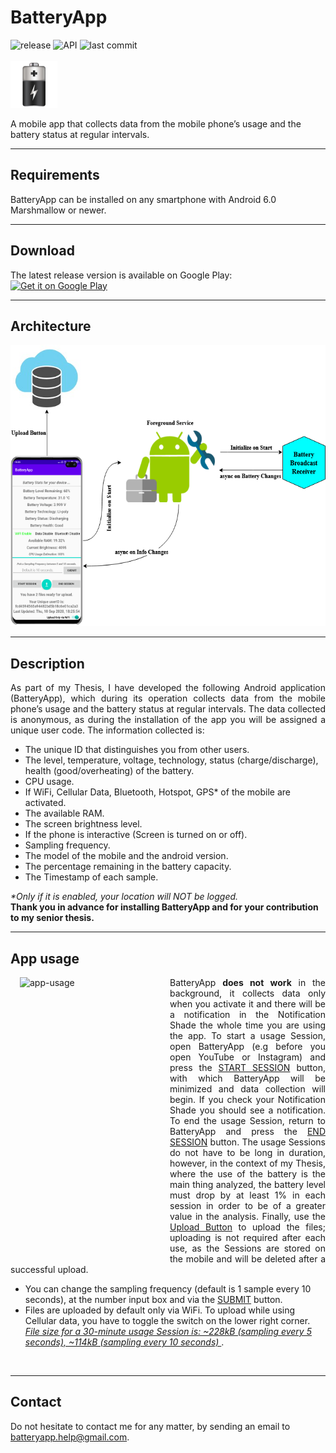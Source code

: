 # BatteryApp
![release](https://img.shields.io/github/v/release/mpalaourg/Thesis?color=orange&include_prereleases&style=flat-square) ![API](https://img.shields.io/badge/API-23-blue?style=flat-square) ![last commit](https://img.shields.io/github/last-commit/mpalaourg/Thesis/master?color=green&style=flat-square) <br><br>
<img src="https://github.com/mpalaourg/Thesis/blob/master/BatteryApp/app/src/main/ic_launcher-playstore.png" alt="app-icon" width="75" height="75">

A mobile app that collects data from the mobile phone’s usage and the battery status at regular intervals. 

---

## Requirements
BatteryApp can be installed on any smartphone with Android 6.0 Marshmallow or newer.

---

## Download 
The latest release version is available on Google Play: <br>
<a href='https://play.google.com/store/apps/details?id=gr.auth.ee.issel.batteryapp&pcampaignid=pcampaignidMKT-Other-global-all-co-prtnr-py-PartBadge-Mar2515-1'><img alt='Get it on Google Play' src='https://play.google.com/intl/en_us/badges/static/images/badges/en_badge_web_generic.png' width="200"/></a>

---

## Architecture
<p align="center">
<img src="https://github.com/mpalaourg/Thesis/blob/master/data/images/app-communication.png" alt="app-communiation" width="600" height="450">
</p>

---

## Description
<p align=justify>
As part of my Thesis, I have developed the following Android application (BatteryApp), which during its operation collects data from the mobile phone’s usage and the battery status at regular intervals. The data collected is anonymous, as during the installation of the app you will be assigned a unique user code. The information collected is:
<ul>
<li> The unique ID that distinguishes you from other users. </li>
<li> The level, temperature, voltage, technology, status (charge/discharge), health (good/overheating) of the battery. </li>
<li> CPU usage. </li>
<li> If WiFi, Cellular Data, Bluetooth, Hotspot, GPS* of the mobile are activated. </li>
<li> The available RAM. </li>
<li> The screen brightness level. </li>
<li> If the phone is interactive (Screen is turned on or off). </li>
<li> Sampling frequency. </li>
<li> The model of the mobile and the android version. </li>
<li> The percentage remaining in the battery capacity. </li>
<li> The Timestamp of each sample. </li>
</ul>
<i> *Only if it is enabled, your location will NOT be logged. </i> <br>
<b>Thank you in advance for installing BatteryApp and for your contribution to my senior thesis. </b>
</p>

---

## App usage
<img src="https://github.com/mpalaourg/Thesis/blob/master/data/images/combined.gif" alt="app-usage" width="225" height="450" align="left" hspace="15">
<p align=justify>
BatteryApp <b>does not work</b> in the background, it collects data only when you activate it and there will be a notification in the Notification Shade the whole time you are using the app. To start a usage Session, open BatteryApp (e.g before you open YouTube or Instagram) and press the <ins>START SESSION</ins> button, with which BatteryApp will be minimized and data collection will begin. If you check your Notification Shade you should see a notification. To end the usage Session, return to BatteryApp and press the <ins>END SESSION</ins> button. The usage Sessions do not have to be long in duration, however, in the context of my Thesis, where the use of the battery is the main thing analyzed, the battery level must drop by at least 1% in each session in order to be of a greater value in the analysis. Finally, use the <ins>Upload Button</ins> to upload the files; uploading is not required after each use, as the Sessions are stored on the mobile and will be deleted after a successful upload.
<ul>
<li> You can change the sampling frequency (default is 1 sample every 10 seconds), at the number input box and via the <ins>SUBMIT</ins> button. </li>
<li> Files are uploaded by default only via WiFi. To upload while using Cellular data, you have to toggle the switch on the lower right corner. <i><ins>File size for a 30-minute usage Session is: ~228kB (sampling every 5 seconds), ~114kB (sampling every 10 seconds) </ins></i>. </li>
</ul>
</p>
<br clear="all">

---

## Contact
Do not hesitate to contact me for any matter, by sending an email to [batteryapp.help@gmail.com](mailto:batteryapp.help@gmail.com).
